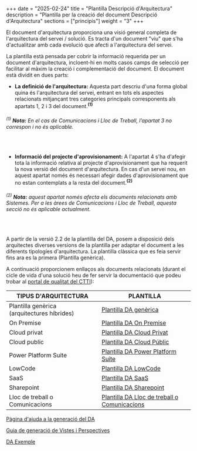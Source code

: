 +++
date        = "2025-02-24"
title       = "Plantilla Descripció d'Arquitectura"
description = "Plantilla per la creació del document Descripció d'Arquitectura"
sections    = ["principis"]
weight      = "3"
+++

El document d'arquitectura proporciona una visió general completa de l'arquitectura del servei / solució. Es tracta d'un document "viu" que s'ha d'actualitzar amb cada evolució que afecti a l'arquitectura del servei.

La plantilla està pensada per cobrir la informació requerida per un document d'arquitectura, incloent-hi en molts casos camps de selecció per facilitar al màxim la creació i complementació del document. 
El document està dividit en dues parts:

- **La definició de l'arquitectura:** Aquesta part descriu d'una forma global quina és l'arquitectura del servei, entrant en tots els aspectes relacionats mitjançant tres categories principals corresponents als apartats 1, 2 i 3 del document.<sup>**(1)**</sup>
###### <sup>(1)</sup> _**Nota:** En el cas de Comunicacions i Lloc de Treball, l’apartat 3 no correspon i no és aplicable._
<br>

- **Informació del projecte d'aprovisionament:** A l'apartat 4 s'ha d'afegir tota la informació relativa al projecte d'aprovisionament que ha requerit la nova versió del document d'arquitectura. En cas d'un servei nou, en aquest apartat només és necessari afegir dades d'aprovisionament que no estan contemplats a la resta del document.<sup>**(2)**</sup>
###### <sup>(2)</sup> _**Nota:** aquest apartat només afecta els documents relacionats amb Sistemes. Per a les àrees de Comunicacions i Lloc de Treball, aquesta secció no és aplicable actualment._
<br>

A partir de la versió 2.2 de la plantilla del DA, posem a disposició dels arquitectes diverses versions de la plantilla per adaptar el document a les diferents tipologíes d'arquitectura. La plantilla clàssica que es feia servir fins ara es la primera (Plantilla genèrica).

A continuació proporcionem enllaços als documents relacionats (durant el cicle de vida d'una solució heu de fer servir la documentació que podeu trobar al [portal de qualitat del CTTI](https://qualitat.solucions.gencat.cat/)):

<table>
    <thead>
        <tr>
            <th>TIPUS D'ARQUITECTURA</th>
            <th>PLANTILLA</th>
        </tr>
    </thead>
    <tbody>
        <tr>
            <td>Plantilla genèrica (arquitectures híbrides)</td>
            <td><a href="https://qualitat.solucions.gencat.cat/templates/Plantilla_DA_H%C3%ADbrid_DT_DAQ_V2.3.docx">Plantilla DA genèrica</a></td>
        </tr>
        <tr>
            <td>On Premise</td>
            <td><a href="https://qualitat.solucions.gencat.cat/templates/Plantilla_DA_OnPremise_DT_DAQ_V2.3.docx">Plantilla DA On Premise</a></td>
        </tr>
            <td>Cloud privat</td>
            <td><a href="https://qualitat.solucions.gencat.cat/templates/Plantilla_DA_CloudPrivat_DT_DAQ_V2.3.docx">Plantilla DA Cloud Privat</a></td>
        <tr>
            <td>Cloud public</td>
            <td><a href="https://qualitat.solucions.gencat.cat/templates/Plantilla_DA_CloudPublic_DT_DAQ_V2.3.docx">Plantilla DA Cloud Públic</a></td>
        </tr>
        <tr>
            <td>Power Platform Suite</td>
            <td><a href="https://qualitat.solucions.gencat.cat/templates/Plantilla_DA_PowerPlatform_DT_DAQ_V2.3.docx">Plantilla DA Power Platform Suite</a></td>
        </tr>
        <tr>
            <td>LowCode</td>
            <td><a href="https://qualitat.solucions.gencat.cat/templates/Assumpte_DT_DAQ_LowCode_V2.2.docx">Plantilla DA LowCode</a></td>
        </tr>
        <tr>
            <td>SaaS</td>
            <td><a href="https://qualitat.solucions.gencat.cat/templates/Plantilla_DA_SaaS_DT_DAQ_V2.3.docx">Plantilla DA SaaS</a></td>
        </tr>
        <tr>
            <td>Sharepoint</td>
            <td><a href="https://qualitat.solucions.gencat.cat/templates/Plantilla_DA_Sharepoint_DT_DAQ_V2.3.docx">Plantilla DA Sharepoint</a></td>
        </tr>
        <tr>
            <td>Lloc de treball o Comunicacions</td>
            <td><a href="https://qualitat.solucions.gencat.cat/">Plantilla DA Lloc de treball o Comunicacions</a></td>
        </tr>
    </tbody>
</table>

[Pàgina d'ajuda a la generació del DA](https://canigo.ctti.gencat.cat/arquitectura/ajuda_da/)

[Guia de generació de Vistes i Perspectives](/related/da/Guia_vistes_DA.pdf)

[DA Exemple](/related/da/Exemple_DA_1.0.docx)

